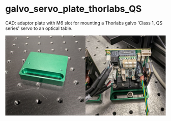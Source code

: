 # galvo_servo_plate_thorlabs_QS
CAD: adaptor plate with M6 slot for mounting a Thorlabs galvo 'Class 1, QS series' servo to an optical table.

![social_preview](https://github.com/amsikking/galvo_servo_plate_thorlabs_QS/blob/main/social_preview.png)
